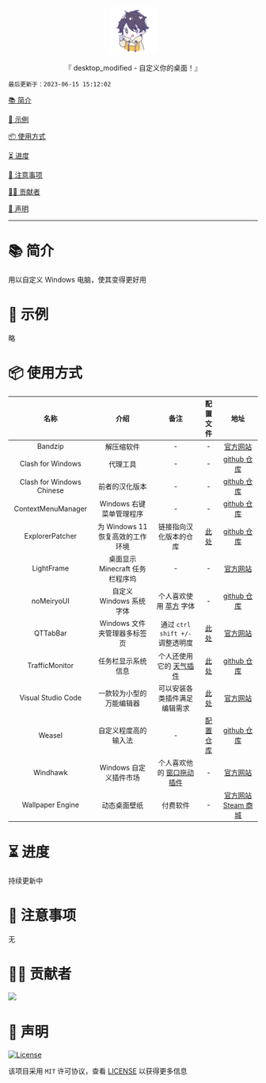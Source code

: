 <div align="center">
  <img id="desktop_modified" width="96" alt="desktop_modified" src="https://raw.githubusercontent.com/Cierra-Runis/desktop_modified/master/.github/icon.svg">
  <p>『 desktop_modified - 自定义你的桌面！』</p>
</div>


`最后更新于：2023-06-15 15:12:02`

[📚 简介](#-简介)

[📸 示例](#-示例)

[📦 使用方式](#-使用方式)

[⏳ 进度](#-进度)

[📌 注意事项](#-注意事项)

[🧑‍💻 贡献者](#-贡献者)

[🔦 声明](#-声明)

---

# 📚 简介

用以自定义 Windows 电脑，使其变得更好用

# 📸 示例

略

# 📦 使用方式

|           名称            |               介绍               |                             备注                             |                          配置文件                          |                             地址                             |
| :-----------------------: | :------------------------------: | :----------------------------------------------------------: | :--------------------------------------------------------: | :----------------------------------------------------------: |
|          Bandzip          |            解压缩软件            |                              -                               |                             -                              |        [官方网站](https://cn.bandisoft.com/bandizip/)        |
|     Clash for Windows     |             代理工具             |                              -                               |                             -                              | [github 仓库](https://github.com/Fndroid/clash_for_windows_pkg) |
| Clash for Windows Chinese |          前者的汉化版本          |                              -                               |                             -                              | [github 仓库](https://github.com/Z-Siqi/Clash-for-Windows_Chinese) |
|    ContextMenuManager     |     Windows 右键菜单管理程序     |                              -                               |                             -                              | [github 仓库](https://github.com/BluePointLilac/ContextMenuManager) |
|      ExplorerPatcher      | 为 Windows 11 恢复高效的工作环境 |                    链接指向汉化版本的仓库                    |     [此处](config/ExplorerPatcher_22621.1555.55.2.reg)     |  [github 仓库](https://github.com/zetaloop/ExplorerPatcher)  |
|        LightFrame         | 桌面显示 Minecraft 任务栏程序坞  |                              -                               |                             -                              |       [官方网站](https://lightframe.vertillusion.xyz/)       |
|        noMeiryoUI         |     自定义 Windows 系统字体      | 个人喜欢使用 [苹方](https://developer.apple.com/fonts/) 字体 |                             -                              |    [github 仓库](https://github.com/Tatsu-syo/noMeiryoUI)    |
|         QTTabBar          |   Windows 文件夹管理器多标签页   |               通过 `ctrl shift +/-` 调整透明度               |        [此处](config/QTTabBarConfig-2023-6-15.xml)         |           [官方网站](http://qttabbar.wikidot.com/)           |
|      TrafficMonitor       |        任务栏显示系统信息        | 个人还使用它的 [天气插件](https://github.com/zhongyang219/TrafficMonitorPlugins/blob/main/download/plugin_download.md#%E5%A4%A9%E6%B0%94%E6%8F%92%E4%BB%B62) |                 [此处](config/config.ini)                  | [github 仓库](https://github.com/zhongyang219/TrafficMonitor) |
|    Visual Studio Code     |     一款较为小型的万能编辑器     |                 可以安装各类插件满足编辑需求                 |             [此处](config/vscode.code-profile)             |          [官方网站](https://code.visualstudio.com/)          |
|          Weasel           |       自定义程度高的输入法       |                              -                               | [配置仓库](https://github.com/Cierra-Runis/my_rime_config) |        [github 仓库](https://github.com/rime/weasel)         |
|         Windhawk          |      Windows 自定义插件市场      | 个人喜欢他的 [窗口拖动插件](https://github.com/ramensoftware/windhawk-mods/blob/main/mods/slick-window-arrangement.wh.cpp) |                             -                              |              [官方网站](https://windhawk.net/)               |
|     Wallpaper Engine      |           动态桌面壁纸           |                           付费软件                           |                             -                              | [官方网站](https://www.wallpaperengine.io/zh-hans) [Steam 商城](https://store.steampowered.com/app/431960/Wallpaper_Engine/) |

# ⏳ 进度

持续更新中

# 📌 注意事项

无

# 🧑‍💻 贡献者

<a href="https://github.com/Cierra-Runis/desktop_modified/graphs/contributors">
  <img src="https://contrib.rocks/image?repo=Cierra-Runis/desktop_modified" />
</a>

# 🔦 声明

[![License](https://img.shields.io/github/license/Cierra-Runis/desktop_modified)](https://github.com/Cierra-Runis/desktop_modified/blob/master/LICENSE)

该项目采用 `MIT` 许可协议，查看 [LICENSE](https://github.com/Cierra-Runis/desktop_modified/blob/master/LICENSE) 以获得更多信息
